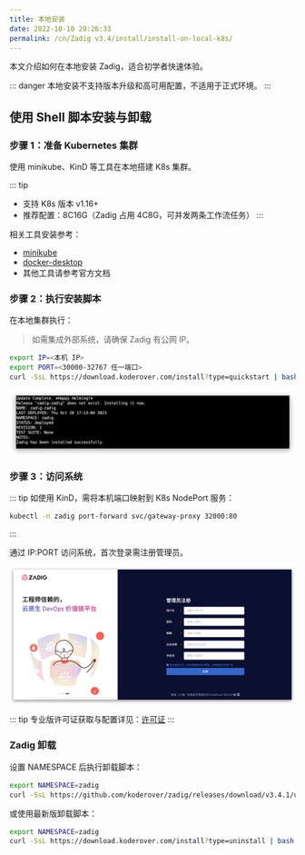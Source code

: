 ```yaml
---
title: 本地安装
date: 2022-10-10 20:26:33
permalink: /cn/Zadig v3.4/install/install-on-local-k8s/
---
```


本文介绍如何在本地安装 Zadig，适合初学者快速体验。

::: danger
本地安装不支持版本升级和高可用配置，不适用于正式环境。
:::

## 使用 Shell 脚本安装与卸载

### 步骤 1：准备 Kubernetes 集群

使用 minikube、KinD 等工具在本地搭建 K8s 集群。

::: tip
- 支持 K8s 版本 v1.16+
- 推荐配置：8C16G（Zadig 占用 4C8G，可并发两条工作流任务）
:::

相关工具安装参考：

- [minikube](https://minikube.sigs.k8s.io/docs/start/)
- [docker-desktop](https://www.docker.com/products/docker-desktop/)
- 其他工具请参考官方文档

### 步骤 2：执行安装脚本

在本地集群执行：

> 如需集成外部系统，请确保 Zadig 有公网 IP。

```bash
export IP=<本机 IP>
export PORT=<30000-32767 任一端口>
curl -SsL https://download.koderover.com/install?type=quickstart | bash
```
![本地安装](../../../_images/install_zadig_on_local_1.png)

### 步骤 3：访问系统

::: tip
如使用 KinD，需将本机端口映射到 K8s NodePort 服务：

```bash
kubectl -n zadig port-forward svc/gateway-proxy 32000:80
```
:::

通过 IP:PORT 访问系统，首次登录需注册管理员。

![本地安装](../../../_images/install_zadig_on_init.png)

::: tip
专业版许可证获取与配置详见：[许可证](/cn/Zadig%20v3.4/enterprise-mgr/#许可证)
:::

### Zadig 卸载

设置 NAMESPACE 后执行卸载脚本：

```bash
export NAMESPACE=zadig
curl -SsL https://github.com/koderover/zadig/releases/download/v3.4.1/uninstall.sh | bash
```

或使用最新版卸载脚本：

```bash
export NAMESPACE=zadig
curl -SsL https://download.koderover.com/install?type=uninstall | bash
```